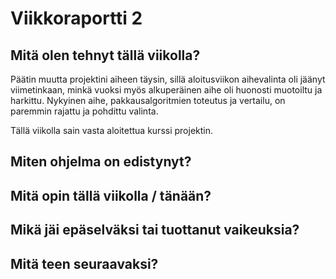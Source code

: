# Viikkoraportti 2
## Mitä olen tehnyt tällä viikolla?
Päätin muutta projektini aiheen täysin, sillä aloitusviikon aihevalinta oli jäänyt viimetinkaan, minkä vuoksi myös alkuperäinen aihe oli huonosti muotoiltu ja harkittu. Nykyinen aihe, pakkausalgoritmien toteutus ja vertailu, on paremmin rajattu ja pohdittu valinta.

Tällä viikolla sain vasta aloitettua kurssi projektin.

## Miten ohjelma on edistynyt?
## Mitä opin tällä viikolla / tänään?
## Mikä jäi epäselväksi tai tuottanut vaikeuksia?
## Mitä teen seuraavaksi?